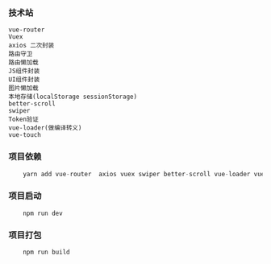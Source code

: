 ### 技术站
    vue-router
    Vuex
    axios 二次封装
    路由守卫
    路由懒加载
    JS组件封装
    UI组件封装
    图片懒加载
    本地存储(localStorage sessionStorage)
    better-scroll
    swiper
    Token验证
    vue-loader(做编译转义)
    vue-touch

### 项目依赖
```javascript
    yarn add vue-router  axios vuex swiper better-scroll vue-loader vue-lazyload
```


### 项目启动
```
    npm run dev
```

### 项目打包
```
    npm run build
```
